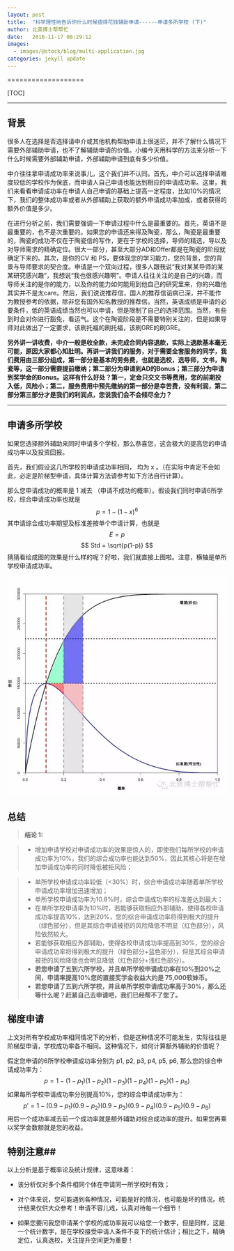 ```yaml
---
layout: post
title:  "科学理性地告诉你什么时候值得花钱辅助申请------申请多所学校 (下)"
author: 北美博士帮帮忙
date:   2016-11-17 08:29:12
images:
  - images/@stock/blog/multi-application.jpg
categories: jekyll update
---
```

===================

[TOC]

----------

背景
--

很多人在选择是否选择请中介或其他机构帮助申请上很迷茫，并不了解什么情况下需要外部辅助申请，也不了解辅助申请的价值。小编今天用科学的方法来分析一下什么时候需要外部辅助申请，外部辅助申请到底有多少价值。

中介往往拿申请成功率来说事儿，这个我们并不认同。首先，中介可以选择申请难度较低的学校作为保底，而申请人自己申请也能达到相应的申请成功率。这里，我们来看看申请成功率在申请人自己申请的基础上提高一定程度，比如10%的情况下，我们的整体成功率或者从外部辅助上获取的额外申请成功率加成，或者获得的额外价值是多少。

在进行分析之前，我们需要强调一下申请过程中什么是最重要的。首先，英语不是最重要的，也不是次重要的。如果您的申请还来得及陶瓷，那么，陶瓷是最重要的，陶瓷的成功不仅在于陶瓷信的写作，更在于学校的选择，导师的精选，导以及对导师需求的精确定位。很大一部分，甚至大部分AD和Offer都是在陶瓷的阶段就确定下来的。其次，是你的CV 和 PS，要体现您的学习能力，您的背景，您的背景与导师要求的契合度。申请是一个双向过程，很多人跟我说“我对某某导师的某某研究感兴趣”，我想说“我也很感兴趣啊”。申请人往往关注的是自己的兴趣，而导师关注的是你的能力，以及你的能力如何能用到他自己的研究里来，你的兴趣他其实并不是太care。然后，我们说说推荐信，国人的推荐信诟病已深，并不能作为教授参考的依据，除非您有国外知名教授的推荐信。当然，英语成绩是申请的必要条件，低的英语成绩当然也可以申请，但是限制了自己的选择范围。当然，有些到时会对你进行豁免，看运气。这个在陶瓷阶段是不需要特别关注的，但是如果导师对此做出了一定要求，该刷托福的刷托福，该刷GRE的刷GRE。

**另外讲一讲收费，中介一般是收全款，未完成合同内容退款，实际上退款基本毫无可能，原因大家都心知肚明。再讲一讲我们的服务，对于需要全套服务的同学，我们费用由三部分组成，第一部分是基本的劳务费，也就是选校，选导师，文书，陶瓷等，这一部分需要提前缴纳；第二部分为申请到AD的Bonus；第三部分为申请到奖学金的Bonus。这样有什么好处？第一，定金只交文书等费用，您的前期投入低，风险小；第二，服务费用中预先缴纳的第一部分是幸苦费，没有利润，第二部分第三部分才是我们的利润点，您说我们会不会倾尽全力？**

----------
申请多所学校
-------------
如果您选择额外辅助来同时申请多个学校，那么恭喜您，这会极大的提高您的申请成功率以及投资回报。

首先，我们假设这几所学校的申请成功率相同， 均为 x 。（在实际中肯定不会如此，必定是阶梯型申请，具体计算方法请参考如下方法自行计算）。

那么您申请成功的概率是 1 减去 （申请不成功的概率）。假设我们同时申请6所学校，综合申请成功率也就是
$$
p = 1-(1-x)^6
$$
其申请综合成功率期望及标准差按单个申请计算，也就是
$$
E = p
$$
$$
Std = \sqrt{p(1-p)}
$$
猜猜看绘成图的效果是什么样的呢？好啦，我们就直接上图啦。注意，横轴是单所学校申请成功率。

![申请多所学校综合成功率与标准差](/images/@stock/blog/multi-application.jpg)

<i class="icon-pencil"></i> **总结**
----------------------------------
>**结论  1:**

 >- 增加申请学校对申请成功率的效果是惊人的，即使我们每所学校的申请成功率为10%，我们的综合成功率也能达到50%，因此其核心将是在增加申请成功率的同时降低被拒风险；

> - 单所学校申请成功率较低（<30%）时，综合申请成功率随着单所学校申请成功率增加迅速增加；
> - 单所学校申请成功率为10.8%时，综合申请成功率的标准差达到最大；
> - 在单所学校申请率为10%时，若能够获取相应外部辅助，使得各校申请成功率提高10%，达到20%，您的综合申请成功率将得到极大的提升（绿色部分），但是其综合申请被拒的风险降低不明显（红色部分），风险依然较大。
> - 若能够获取相应外部辅助，使得各校申请成功率提高到30%，您的综合申请成功率将得到极大的提升（绿色部分+蓝色部分），但是其综合申请被拒的风险降低也会明显降低（红色部分+浅红色部分）。
> - **若您申请了五到六所学校，并且单所学校申请成功率在10%到20%之间，申请率提高10%您的直接奖学金收益大约是 75,000软妹币。**
> - **若您申请了五到六所学校，并且单所学校申请成功率高于30%，那么还等什么呢？赶紧自己去申请吧，我们已经帮不了您了。**

梯度申请
----
上文对所有学校成功率相同情况下的分析，但是这种情况不可能发生，实际往往是阶梯型申请，学校成功率各不相同。这种情况下，如何计算额外辅助的价值呢？

假定您申请的6所学校申请成功率分别为 p1, p2, p3, p4, p5, p6, 那么您的综合申请成功率为：
$$
p=1-(1-p_1)(1-p_2)(1-p_3)(1-p_4)(1-p_5)(1-p_6)
$$
如果每所学校申请成功率分别提高10%，您的综合申请成功率为：
$$
p'=1-(0.9-p_1)(0.9-p_2)(0.9-p_3)(0.9-p_4)(0.9-p_5)(0.9-p_6)
$$
用后一个成功率减去前一个成功率就是额外辅助对综合成功率的提升。如果您再乘以奖学金数额就是您的收益。

## 特别注意##
以上分析是基于概率论及统计规律，这意味着：

 - 该分析仅对多个条件相同个体在申请同一所学校时有效；
   
 - 对个体来说，您可能遇到各种情况，可能是好的情况，也可能是坏的情况。统计结果仅供大众参考！申请不容儿戏，认真对待每一个细节！

 - 如果您要问我您申请某个学校的成功率我可以给您一个数字，但是同样，这是一个统计数字，是在学校接受申请人条件不变下的统计估计；相比之下，精确定位，认真选校，关注提升空间更为重要！

